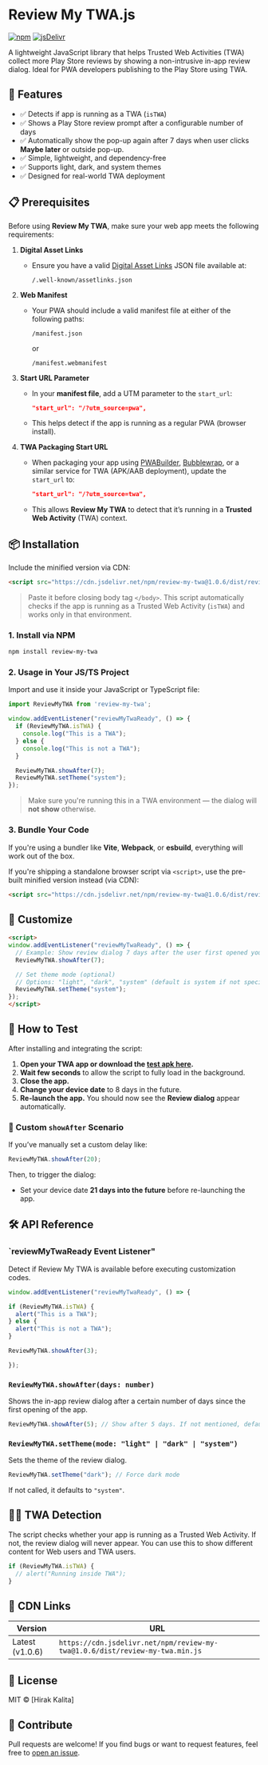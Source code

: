 
# Review My TWA.js

[![npm](https://img.shields.io/npm/v/review-my-twa)](https://www.npmjs.com/package/review-my-twa)
[![jsDelivr](https://data.jsdelivr.com/v1/package/npm/review-my-twa/badge)](https://www.jsdelivr.com/package/npm/review-my-twa)

A lightweight JavaScript library that helps Trusted Web Activities (TWA) collect more Play Store reviews by showing a non-intrusive in-app review dialog. Ideal for PWA developers publishing to the Play Store using TWA.

## 🧠 Features

* ✅ Detects if app is running as a TWA (`isTWA`)
* ✅ Shows a Play Store review prompt after a configurable number of days
* ✅ Automatically show the pop-up again after 7 days when user clicks **Maybe later** or outside pop-up.
* ✅ Simple, lightweight, and dependency-free
* ✅ Supports light, dark, and system themes
* ✅ Designed for real-world TWA deployment

## 📋 Prerequisites

Before using **Review My TWA**, make sure your web app meets the following requirements:

1. **Digital Asset Links**

   * Ensure you have a valid [Digital Asset Links](https://developer.android.com/training/app-links/verify-android-applinks) JSON file available at:

     ```
     /.well-known/assetlinks.json
     ```

2. **Web Manifest**

   * Your PWA should include a valid manifest file at either of the following paths:

     ```
     /manifest.json
     ```

     or

     ```
     /manifest.webmanifest
     ``` 

3. **Start URL Parameter**

   * In your **manifest file**, add a UTM parameter to the `start_url`:

     ```json
     "start_url": "/?utm_source=pwa",
     ```
   * This helps detect if the app is running as a regular PWA (browser install).

4. **TWA Packaging Start URL**

   * When packaging your app using [PWABuilder](https://www.pwabuilder.com/), [Bubblewrap](https://github.com/GoogleChromeLabs/bubblewrap), or a similar service for TWA (APK/AAB deployment), update the `start_url` to:

     ```json
     "start_url": "/?utm_source=twa",
     ```
   * This allows **Review My TWA** to detect that it’s running in a **Trusted Web Activity** (TWA) context.

## 📦 Installation

Include the minified version via CDN:

```html
<script src="https://cdn.jsdelivr.net/npm/review-my-twa@1.0.6/dist/review-my-twa.min.js"></script>
```

> Paste it before closing body tag `</body>`. This script automatically checks if the app is running as a Trusted Web Activity (`isTWA`) and works only in that environment.

### 1. Install via NPM

```bash
npm install review-my-twa
```

### 2. Usage in Your JS/TS Project

Import and use it inside your JavaScript or TypeScript file:

```js
import ReviewMyTWA from 'review-my-twa';

window.addEventListener("reviewMyTwaReady", () => {
  if (ReviewMyTWA.isTWA) {
    console.log("This is a TWA");
  } else {
    console.log("This is not a TWA");
  }

  ReviewMyTWA.showAfter(7);
  ReviewMyTWA.setTheme("system");
});
```

> Make sure you're running this in a TWA environment — the dialog will **not show** otherwise.

### 3. Bundle Your Code

If you're using a bundler like **Vite**, **Webpack**, or **esbuild**, everything will work out of the box.

If you're shipping a standalone browser script via `<script>`, use the pre-built minified version instead (via CDN):

```html
<script src="https://cdn.jsdelivr.net/npm/review-my-twa@1.0.6/dist/review-my-twa.min.js"></script>
```

## 🚀 Customize

```html
<script>
window.addEventListener("reviewMyTwaReady", () => {
  // Example: Show review dialog 7 days after the user first opened your app
  ReviewMyTWA.showAfter(7);

  // Set theme mode (optional)
  // Options: "light", "dark", "system" (default is system if not specified)
  ReviewMyTWA.setTheme("system");
});
</script>
```

## 🧪 How to Test

After installing and integrating the script:

1. **Open your TWA app or download the [test apk here](https://github.com/realhirak/twa-review/tree/main).**
2. **Wait few seconds** to allow the script to fully load in the background.
3. **Close the app.**
4. **Change your device date** to 8 days in the future.
5. **Re-launch the app.** You should now see the **Review dialog** appear automatically.

### 🔧 Custom `showAfter` Scenario

If you’ve manually set a custom delay like:

```js
ReviewMyTWA.showAfter(20);
```

Then, to trigger the dialog:

* Set your device date **21 days into the future** before re-launching the app.

## 🛠 API Reference

### `reviewMyTwaReady Event Listener"

Detect if Review My TWA is available before executing customization codes.

```js
window.addEventListener("reviewMyTwaReady", () => {

if (ReviewMyTWA.isTWA) {
  alert("This is a TWA");
} else {
  alert("This is not a TWA");
}

ReviewMyTWA.showAfter(3);

});
```

### `ReviewMyTWA.showAfter(days: number)`

Shows the in-app review dialog after a certain number of days since the first opening of the app.

```js
ReviewMyTWA.showAfter(5); // Show after 5 days. If not mentioned, default to 7. min 1 and max 90
```

### `ReviewMyTWA.setTheme(mode: "light" | "dark" | "system")`

Sets the theme of the review dialog.

```js
ReviewMyTWA.setTheme("dark"); // Force dark mode
```

If not called, it defaults to `"system"`.

## 🕵️‍♂️ TWA Detection

The script checks whether your app is running as a Trusted Web Activity. If not, the review dialog will never appear. You can use this to show different content for Web users and TWA users.

```js
if (ReviewMyTWA.isTWA) {
  // alert("Running inside TWA");
}
```

## 📁 CDN Links

| Version         | URL                                                                          |
| --------------- | ---------------------------------------------------------------------------- |
| Latest (v1.0.6) | `https://cdn.jsdelivr.net/npm/review-my-twa@1.0.6/dist/review-my-twa.min.js` |

## 📄 License

MIT © \[Hirak Kalita]

## 🙌 Contribute

Pull requests are welcome! If you find bugs or want to request features, feel free to [open an issue](https://github.com/realhirak/review-my-twa/issues).
